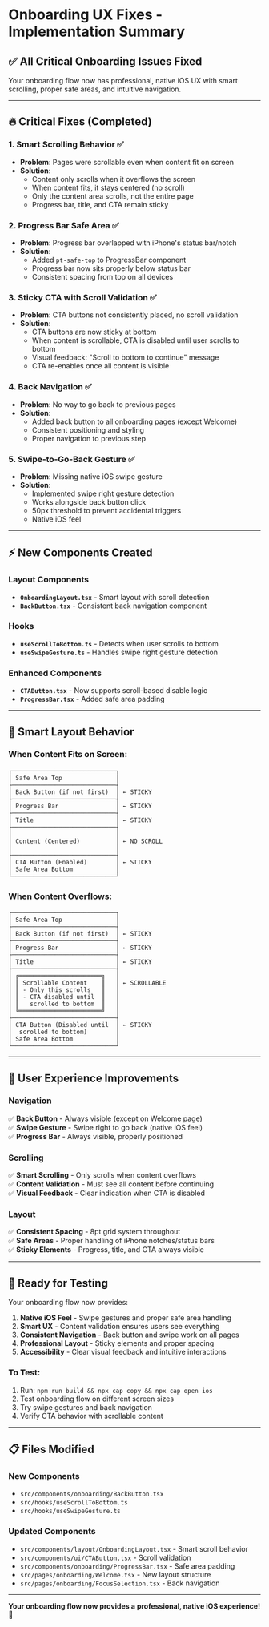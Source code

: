 # Onboarding UX Fixes - Implementation Summary

## ✅ **All Critical Onboarding Issues Fixed**

Your onboarding flow now has professional, native iOS UX with smart scrolling, proper safe areas, and intuitive navigation.

---

## 🔥 **Critical Fixes (Completed)**

### 1. **Smart Scrolling Behavior** ✅
- **Problem**: Pages were scrollable even when content fit on screen
- **Solution**: 
  - Content only scrolls when it overflows the screen
  - When content fits, it stays centered (no scroll)
  - Only the content area scrolls, not the entire page
  - Progress bar, title, and CTA remain sticky

### 2. **Progress Bar Safe Area** ✅
- **Problem**: Progress bar overlapped with iPhone's status bar/notch
- **Solution**:
  - Added `pt-safe-top` to ProgressBar component
  - Progress bar now sits properly below status bar
  - Consistent spacing from top on all devices

### 3. **Sticky CTA with Scroll Validation** ✅
- **Problem**: CTA buttons not consistently placed, no scroll validation
- **Solution**:
  - CTA buttons are now sticky at bottom
  - When content is scrollable, CTA is disabled until user scrolls to bottom
  - Visual feedback: "Scroll to bottom to continue" message
  - CTA re-enables once all content is visible

### 4. **Back Navigation** ✅
- **Problem**: No way to go back to previous pages
- **Solution**:
  - Added back button to all onboarding pages (except Welcome)
  - Consistent positioning and styling
  - Proper navigation to previous step

### 5. **Swipe-to-Go-Back Gesture** ✅
- **Problem**: Missing native iOS swipe gesture
- **Solution**:
  - Implemented swipe right gesture detection
  - Works alongside back button click
  - 50px threshold to prevent accidental triggers
  - Native iOS feel

---

## ⚡ **New Components Created**

### Layout Components
- **`OnboardingLayout.tsx`** - Smart layout with scroll detection
- **`BackButton.tsx`** - Consistent back navigation component

### Hooks
- **`useScrollToBottom.ts`** - Detects when user scrolls to bottom
- **`useSwipeGesture.ts`** - Handles swipe right gesture detection

### Enhanced Components
- **`CTAButton.tsx`** - Now supports scroll-based disable logic
- **`ProgressBar.tsx`** - Added safe area padding

---

## 🎯 **Smart Layout Behavior**

### When Content Fits on Screen:
```
┌─────────────────────────────┐
│ Safe Area Top               │
├─────────────────────────────┤
│ Back Button (if not first)  │ ← STICKY
├─────────────────────────────┤
│ Progress Bar                │ ← STICKY
├─────────────────────────────┤
│ Title                       │ ← STICKY
├─────────────────────────────┤
│                             │
│ Content (Centered)          │ ← NO SCROLL
│                             │
├─────────────────────────────┤
│ CTA Button (Enabled)        │ ← STICKY
│ Safe Area Bottom            │
└─────────────────────────────┘
```

### When Content Overflows:
```
┌─────────────────────────────┐
│ Safe Area Top               │
├─────────────────────────────┤
│ Back Button (if not first)  │ ← STICKY
├─────────────────────────────┤
│ Progress Bar                │ ← STICKY
├─────────────────────────────┤
│ Title                       │ ← STICKY
├─────────────────────────────┤
│ ╔═══════════════════════╗   │
│ ║ Scrollable Content    ║   │ ← SCROLLABLE
│ ║ - Only this scrolls   ║   │
│ ║ - CTA disabled until  ║   │
│ ║   scrolled to bottom  ║   │
│ ╚═══════════════════════╝   │
├─────────────────────────────┤
│ CTA Button (Disabled until  │ ← STICKY
│  scrolled to bottom)        │
│ Safe Area Bottom            │
└─────────────────────────────┘
```

---

## 📱 **User Experience Improvements**

### Navigation
✅ **Back Button** - Always visible (except on Welcome page)  
✅ **Swipe Gesture** - Swipe right to go back (native iOS feel)  
✅ **Progress Bar** - Always visible, properly positioned  

### Scrolling
✅ **Smart Scrolling** - Only scrolls when content overflows  
✅ **Content Validation** - Must see all content before continuing  
✅ **Visual Feedback** - Clear indication when CTA is disabled  

### Layout
✅ **Consistent Spacing** - 8pt grid system throughout  
✅ **Safe Areas** - Proper handling of iPhone notches/status bars  
✅ **Sticky Elements** - Progress, title, and CTA always visible  

---

## 🚀 **Ready for Testing**

Your onboarding flow now provides:

1. **Native iOS Feel** - Swipe gestures and proper safe area handling
2. **Smart UX** - Content validation ensures users see everything
3. **Consistent Navigation** - Back button and swipe work on all pages
4. **Professional Layout** - Sticky elements and proper spacing
5. **Accessibility** - Clear visual feedback and intuitive interactions

### To Test:
1. Run: `npm run build && npx cap copy && npx cap open ios`
2. Test onboarding flow on different screen sizes
3. Try swipe gestures and back navigation
4. Verify CTA behavior with scrollable content

---

## 📋 **Files Modified**

### New Components
- `src/components/onboarding/BackButton.tsx`
- `src/hooks/useScrollToBottom.ts`
- `src/hooks/useSwipeGesture.ts`

### Updated Components
- `src/components/layout/OnboardingLayout.tsx` - Smart scroll behavior
- `src/components/ui/CTAButton.tsx` - Scroll validation
- `src/components/onboarding/ProgressBar.tsx` - Safe area padding
- `src/pages/onboarding/Welcome.tsx` - New layout structure
- `src/pages/onboarding/FocusSelection.tsx` - Back navigation

---

**Your onboarding flow now provides a professional, native iOS experience! 🎉**
